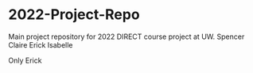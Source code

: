# 2022-Project-Repo
Main project repository for 2022 DIRECT course project at UW.
Spencer
Claire
Erick
Isabelle



Only Erick
